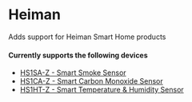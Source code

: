 # Heiman

Adds support for Heiman Smart Home products


#### Currently supports the following devices
- [HS1SA-Z - Smart Smoke Sensor](http://www.heimantech.com/product/96.html)
- [HS1CA-Z - Smart Carbon Monoxide Sensor](http://www.heimantech.com/product/81.html)
- [HS1HT-Z - Smart Temperature & Humidity Sensor](http://www.heimantech.com/product/86.html)